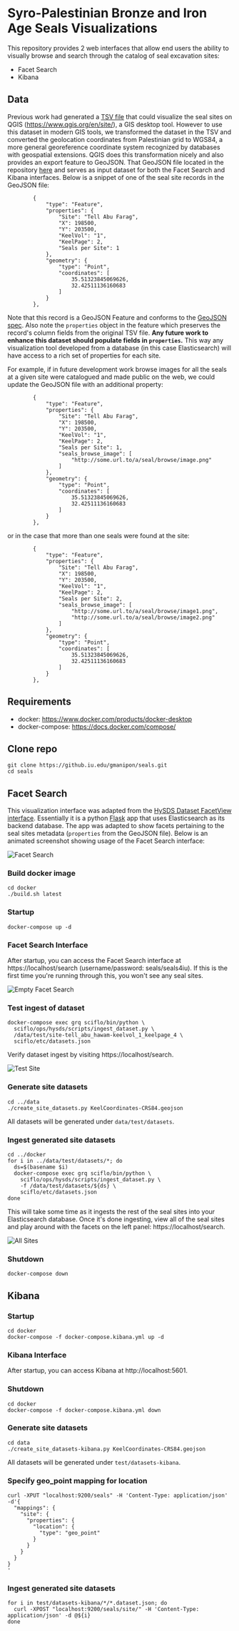 # Syro-Palestinian Bronze and Iron Age Seals Visualizations
This repository provides 2 web interfaces that allow end users the ability to
visually browse and search through the catalog of seal excavation sites:

- Facet Search
- Kibana

## Data
Previous work had generated a [TSV file](data/KeelCoordinates.tsv) that could 
visualize the seal sites on QGIS (https://www.qgis.org/en/site/), a GIS desktop tool. 
However to use this dataset in modern GIS tools, we transformed the dataset in the
TSV and converted the geolocation coordinates from Palestinian grid to WGS84, a more
general georeference coordinate system recognized by databases with geospatial 
extensions. QGIS does this transformation nicely and also provides an export feature
to GeoJSON. That GeoJSON file located in the repository [here](data/KeelCoordinates-CRS84.geojson)
and serves as input dataset for both the Facet Search and Kibana interfaces. Below is
a snippet of one of the seal site records in the GeoJSON file:

```
        {
            "type": "Feature",
            "properties": {
                "Site": "Tell Abu Farag",
                "X": 198500,
                "Y": 203500,
                "KeelVol": "1",
                "KeelPage": 2,
                "Seals per Site": 1
            },
            "geometry": {
                "type": "Point",
                "coordinates": [
                    35.51323845069626,
                    32.42511136160683
                ]
            }
        },
```
Note that this record is a GeoJSON Feature and conforms to the [GeoJSON spec](http://geojson.org/).
Also note the `properties` object in the feature which preserves the record's
column fields from the original TSV file. **Any future work to enhance this 
dataset should populate fields in `properties`.** This way any visualization
tool developed from a database (in this case Elasticsearch) will have access
to a rich set of properties for each site.

For example, if in future development work browse images for all the seals at a
given site were catalogued and made public on the web, we could update the 
GeoJSON file with an additional property:
```
        {  
            "type": "Feature",
            "properties": {
                "Site": "Tell Abu Farag",
                "X": 198500,
                "Y": 203500,
                "KeelVol": "1",
                "KeelPage": 2,
                "Seals per Site": 1,
                "seals_browse_image": [
                    "http://some.url.to/a/seal/browse/image.png"
                ]
            },
            "geometry": {
                "type": "Point",
                "coordinates": [
                    35.51323845069626,
                    32.42511136160683
                ]
            }
        },
```
or in the case that more than one seals were found at the site:
```
        {  
            "type": "Feature",
            "properties": {
                "Site": "Tell Abu Farag",
                "X": 198500,
                "Y": 203500,
                "KeelVol": "1",
                "KeelPage": 2,
                "Seals per Site": 2,
                "seals_browse_image": [
                    "http://some.url.to/a/seal/browse/image1.png",
                    "http://some.url.to/a/seal/browse/image2.png"
                ]
            },
            "geometry": {
                "type": "Point",
                "coordinates": [
                    35.51323845069626,
                    32.42511136160683
                ]
            }
        },
```

## Requirements
- docker: https://www.docker.com/products/docker-desktop
- docker-compose: https://docs.docker.com/compose/

## Clone repo
```
git clone https://github.iu.edu/gmanipon/seals.git
cd seals
```

## Facet Search
This visualization interface was adapted from the [HySDS Dataset
FacetView interface](https://github.com/hysds/tosca). Essentially it
is a python [Flask](http://flask.pocoo.org/) app that uses Elasticsearch
as its backend database. The app was adapted to show facets pertaining
to the seal sites metadata (`properties` from the GeoJSON file). Below
is an animated screenshot showing usage of the Facet Search interface:

![Facet Search](/img/facet_search.gif?raw=true "Facet Search")

### Build docker image
```
cd docker
./build.sh latest
```

### Startup 
```
docker-compose up -d
```

### Facet Search Interface
After startup, you can access the Facet Search interface at
https://localhost/search (username/password: seals/seals4iu).
If this is the first time you're running through this, you
won't see any seal sites.

![Empty Facet Search](/img/facet_search-empty.png?raw=true "Empty Facet Search")

### Test ingest of dataset
```
docker-compose exec grq sciflo/bin/python \
  sciflo/ops/hysds/scripts/ingest_dataset.py \
  /data/test/site-tell_abu_hawam-keelvol_1_keelpage_4 \
  sciflo/etc/datasets.json
```
Verify dataset ingest by visiting https://localhost/search.

![Test Site](/img/facet_search-test.png?raw=true "Test Site")

### Generate site datasets
```
cd ../data
./create_site_datasets.py KeelCoordinates-CRS84.geojson
```
All datasets will be generated under `data/test/datasets`.

### Ingest generated site datasets
```
cd ../docker
for i in ../data/test/datasets/*; do
  ds=$(basename $i)
  docker-compose exec grq sciflo/bin/python \
    sciflo/ops/hysds/scripts/ingest_dataset.py \
    -f /data/test/datasets/${ds} \
    sciflo/etc/datasets.json
done
```
This will take some time as it ingests the rest of the 
seal sites into your Elasticsearch database. Once it's 
done ingesting, view all of the seal sites and play around
with the facets on the left panel: https://localhost/search.

![All Sites](/img/facet_search-all_sites.png?raw=true "All Sites")

### Shutdown
```
docker-compose down
```

## Kibana

### Startup 
```
cd docker
docker-compose -f docker-compose.kibana.yml up -d
```

### Kibana Interface
After startup, you can access Kibana at
http://localhost:5601.

### Shutdown
```
cd docker
docker-compose -f docker-compose.kibana.yml down
```

### Generate site datasets
```
cd data
./create_site_datasets-kibana.py KeelCoordinates-CRS84.geojson
```
All datasets will be generated under `test/datasets-kibana`.

### Specify geo_point mapping for location
```
curl -XPUT "localhost:9200/seals" -H 'Content-Type: application/json' -d'{
  "mappings": {
    "site": {
      "properties": {
        "location": {
          "type": "geo_point"
        }
      }
    }
  }
}
'
```

### Ingest generated site datasets
```
for i in test/datasets-kibana/*/*.dataset.json; do
  curl -XPOST "localhost:9200/seals/site/" -H 'Content-Type: application/json' -d @${i}
done
```
